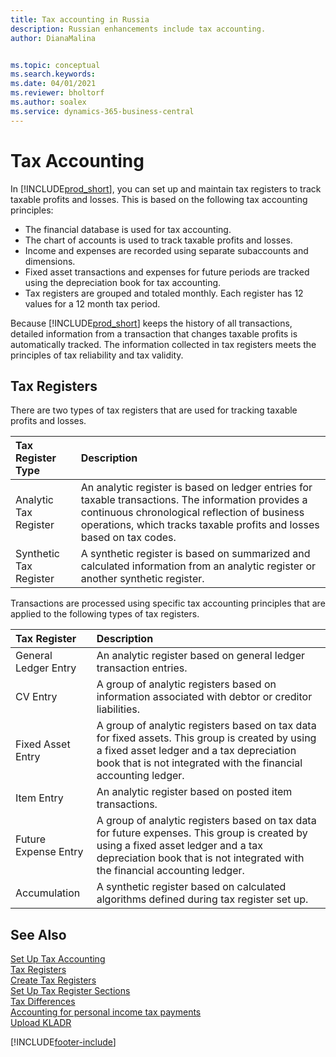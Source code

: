 ```yaml
---
title: Tax accounting in Russia
description: Russian enhancements include tax accounting.
author: DianaMalina


ms.topic: conceptual
ms.search.keywords:
ms.date: 04/01/2021
ms.reviewer: bholtorf
ms.author: soalex
ms.service: dynamics-365-business-central
---
```


# Tax Accounting

In [!INCLUDE[prod_short](../../includes/prod_short.md)], you can set up and maintain tax registers to track taxable profits and losses. This is based on the following tax accounting principles:

- The financial database is used for tax accounting.
- The chart of accounts is used to track taxable profits and losses.
- Income and expenses are recorded using separate subaccounts and dimensions.
- Fixed asset transactions and expenses for future periods are tracked using the depreciation book for tax accounting.
- Tax registers are grouped and totaled monthly. Each register has 12 values for a 12 month tax period. 

Because [!INCLUDE[prod_short](../../includes/prod_short.md)] keeps the history of all transactions, detailed information from a transaction that changes taxable profits is automatically tracked. The information collected in tax registers meets the principles of tax reliability and tax validity.

## Tax Registers

There are two types of tax registers that are used for tracking taxable profits and losses. 

| Tax Register Type      | Description                                                  |
| :--------------------- | :----------------------------------------------------------- |
| Analytic Tax Register  | An analytic register is based on ledger entries for taxable transactions. The information provides a continuous chronological reflection of business operations, which tracks taxable profits and losses based on tax codes. |
| Synthetic Tax Register | A synthetic register is based on summarized and calculated information from an analytic register or another synthetic register. |

Transactions are processed using specific tax accounting principles that are applied to the following types of tax registers. 

| Tax Register         | Description                                                  |
| :------------------- | :----------------------------------------------------------- |
| General Ledger Entry | An analytic register based on general ledger transaction entries. |
| CV Entry             | A group of analytic registers based on information associated with debtor or creditor liabilities. |
| Fixed Asset Entry    | A group of analytic registers based on tax data for fixed assets. This group is created by using a fixed asset ledger and a tax depreciation book that is not integrated with the financial accounting ledger. |
| Item Entry           | An analytic register based on posted item transactions.      |
| Future Expense Entry | A group of analytic registers based on tax data for future expenses. This group is created by using a fixed asset ledger and a tax depreciation book that is not integrated with the financial accounting ledger. |
| Accumulation         | A synthetic register based on calculated algorithms defined during tax register set up. |


## See Also

[Set Up Tax Accounting](How-to-Set-Up-Tax-Accounting.md)  
[Tax Registers](Tax-Registers.md)  
[Create Tax Registers](How-to-Create-Tax-Registers.md)  
[Set Up Tax Register Sections](How-to-Set-Up-Tax-Register-Sections.md)  
[Tax Differences](Tax-Differences.md)  
[Accounting for personal income tax payments](Accounting-for-personal-income-tax-payments.md)  
[Upload KLADR](Upload-KLADR.md)  


[!INCLUDE[footer-include](../../includes/footer-banner.md)]